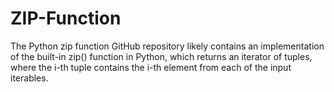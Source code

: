 # ZIP-Function
The Python zip function GitHub repository likely contains an implementation of the built-in zip() function in Python, which returns an iterator of tuples, where the i-th tuple contains the i-th element from each of the input iterables. 
